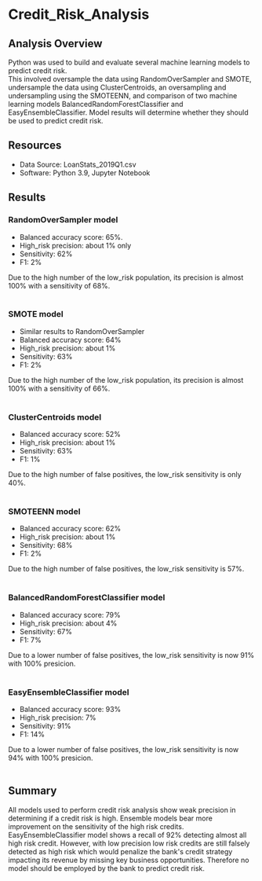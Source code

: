 # Credit_Risk_Analysis

## Analysis Overview
Python was used to build and evaluate several machine learning models to predict credit risk.\
This involved oversample the data using RandomOverSampler and SMOTE, undersample the data using ClusterCentroids, an oversampling and undersampling using the SMOTEENN, and comparison of two machine learning models BalancedRandomForestClassifier and EasyEnsembleClassifier. Model results will determine whether they should be used to predict credit risk.

## Resources
- Data Source: LoanStats_2019Q1.csv
- Software: Python 3.9, Jupyter Notebook

## Results

### RandomOverSampler model
<ul>
<li>Balanced accuracy score: 65%.</li>
<li>High_risk precision: about 1% only</li>
<li>Sensitivity: 62%</li>
<li>F1: 2%</li>
</ul>
Due to the high number of the low_risk population, its precision is almost 100% with a sensitivity of 68%.
<br><br>

### SMOTE model
<ul>
<li>Similar results to RandomOverSampler</li>
<li>Balanced accuracy score: 64%</li>
<li>High_risk precision: about 1%</li>
<li>Sensitivity: 63%</li>
<li>F1: 2%</li>
</ul>
Due to the high number of the low_risk population, its precision is almost 100% with a sensitivity of 66%.
<br><br>

### ClusterCentroids model
<ul>
<li>Balanced accuracy score: 52%</li>
<li>High_risk precision: about 1%</li>
<li>Sensitivity: 63%</li>
<li>F1: 1%</li>
</ul>
Due to the high number of false positives, the low_risk sensitivity is only 40%.
<br><br>

### SMOTEENN model
<ul>
<li>Balanced accuracy score: 62%</li>
<li>High_risk precision: about 1%</li>
<li>Sensitivity: 68%</li>
<li>F1: 2%</li>
</ul>
Due to the high number of false positives, the low_risk sensitivity is 57%.
<br><br>

### BalancedRandomForestClassifier model
<ul>
<li>Balanced accuracy score: 79%</li>
<li>High_risk precision: about 4%</li>
<li>Sensitivity: 67%</li>
<li>F1: 7%</li>
</ul>
Due to a lower number of false positives, the low_risk sensitivity is now 91% with 100% presicion.
<br><br>

### EasyEnsembleClassifier model
<ul>
<li>Balanced accuracy score: 93%</li>
<li>High_risk precision: 7%</li>
<li>Sensitivity: 91%</li>
<li>F1: 14%</li>
</ul>
Due to a lower number of false positives, the low_risk sensitivity is now 94% with 100% presicion.
<br><br>

## Summary
All models used to perform credit risk analysis show weak precision in determining if a credit risk is high. Ensemble models bear more improvement on the sensitivity of the high risk credits. EasyEnsembleClassifier model shows a recall of 92% detecting almost all high risk credit. However, with low precision low risk credits are still falsely detected as high risk which would penalize the bank's credit strategy impacting its revenue by missing key business opportunities. Therefore no model should be employed by the bank to predict credit risk.
